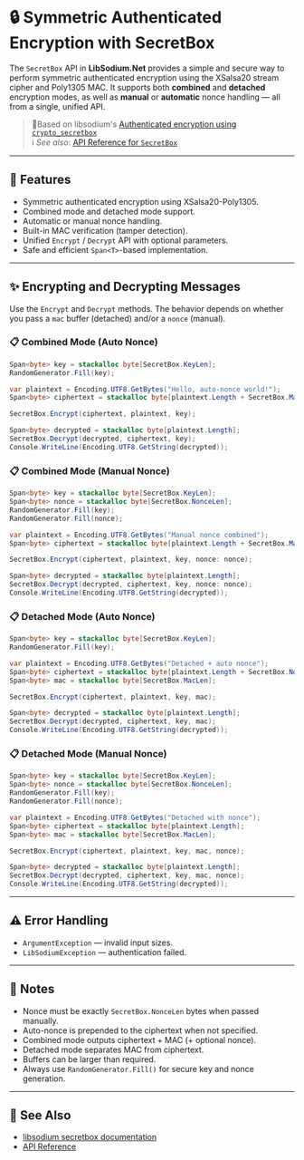 # 🔒 Symmetric Authenticated Encryption with SecretBox

The `SecretBox` API in **LibSodium.Net** provides a simple and secure way to perform symmetric authenticated encryption using the XSalsa20 stream cipher and Poly1305 MAC. It supports both **combined** and **detached** encryption modes, as well as **manual** or **automatic** nonce handling — all from a single, unified API.

> 🧂Based on libsodium's [Authenticated encryption using `crypto_secretbox`](https://doc.libsodium.org/secret-key_cryptography/secretbox)<br/>
> ℹ️ *See also*: [API Reference for `SecretBox`](../api/LibSodium.SecretBox.yml)

---

## 🌟 Features

- Symmetric authenticated encryption using XSalsa20-Poly1305.
- Combined mode and detached mode support.
- Automatic or manual nonce handling.
- Built-in MAC verification (tamper detection).
- Unified `Encrypt` / `Decrypt` API with optional parameters.
- Safe and efficient `Span<T>`-based implementation.

---

## ✨ Encrypting and Decrypting Messages

Use the `Encrypt` and `Decrypt` methods. The behavior depends on whether you pass a `mac` buffer (detached) and/or a `nonce` (manual).

### 📋 Combined Mode (Auto Nonce)

```csharp
Span<byte> key = stackalloc byte[SecretBox.KeyLen];
RandomGenerator.Fill(key);

var plaintext = Encoding.UTF8.GetBytes("Hello, auto-nonce world!");
Span<byte> ciphertext = stackalloc byte[plaintext.Length + SecretBox.MacLen + SecretBox.NonceLen];

SecretBox.Encrypt(ciphertext, plaintext, key);

Span<byte> decrypted = stackalloc byte[plaintext.Length];
SecretBox.Decrypt(decrypted, ciphertext, key);
Console.WriteLine(Encoding.UTF8.GetString(decrypted));
```

### 📋 Combined Mode (Manual Nonce)

```csharp
Span<byte> key = stackalloc byte[SecretBox.KeyLen];
Span<byte> nonce = stackalloc byte[SecretBox.NonceLen];
RandomGenerator.Fill(key);
RandomGenerator.Fill(nonce);

var plaintext = Encoding.UTF8.GetBytes("Manual nonce combined");
Span<byte> ciphertext = stackalloc byte[plaintext.Length + SecretBox.MacLen];

SecretBox.Encrypt(ciphertext, plaintext, key, nonce: nonce);

Span<byte> decrypted = stackalloc byte[plaintext.Length];
SecretBox.Decrypt(decrypted, ciphertext, key, nonce: nonce);
Console.WriteLine(Encoding.UTF8.GetString(decrypted));
```

### 📋 Detached Mode (Auto Nonce)

```csharp
Span<byte> key = stackalloc byte[SecretBox.KeyLen];
RandomGenerator.Fill(key);

var plaintext = Encoding.UTF8.GetBytes("Detached + auto nonce");
Span<byte> ciphertext = stackalloc byte[plaintext.Length + SecretBox.NonceLen];
Span<byte> mac = stackalloc byte[SecretBox.MacLen];

SecretBox.Encrypt(ciphertext, plaintext, key, mac);

Span<byte> decrypted = stackalloc byte[plaintext.Length];
SecretBox.Decrypt(decrypted, ciphertext, key, mac);
Console.WriteLine(Encoding.UTF8.GetString(decrypted));
```

### 📋 Detached Mode (Manual Nonce)

```csharp
Span<byte> key = stackalloc byte[SecretBox.KeyLen];
Span<byte> nonce = stackalloc byte[SecretBox.NonceLen];
RandomGenerator.Fill(key);
RandomGenerator.Fill(nonce);

var plaintext = Encoding.UTF8.GetBytes("Detached with nonce");
Span<byte> ciphertext = stackalloc byte[plaintext.Length];
Span<byte> mac = stackalloc byte[SecretBox.MacLen];

SecretBox.Encrypt(ciphertext, plaintext, key, mac, nonce);

Span<byte> decrypted = stackalloc byte[plaintext.Length];
SecretBox.Decrypt(decrypted, ciphertext, key, mac, nonce);
Console.WriteLine(Encoding.UTF8.GetString(decrypted));
```

---

## ⚠️ Error Handling

- `ArgumentException` — invalid input sizes.
- `LibSodiumException` — authentication failed.

---

## 📝 Notes

- Nonce must be exactly `SecretBox.NonceLen` bytes when passed manually.
- Auto-nonce is prepended to the ciphertext when not specified.
- Combined mode outputs ciphertext + MAC (+ optional nonce).
- Detached mode separates MAC from ciphertext.
- Buffers can be larger than required.
- Always use `RandomGenerator.Fill()` for secure key and nonce generation.

---

## 👀 See Also

- [libsodium secretbox documentation](https://doc.libsodium.org/secret-key_cryptography/secretbox)
- [API Reference](../api/LibSodium.SecretBox.yml)
